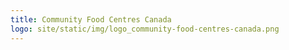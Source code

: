 ```yaml
---
title: Community Food Centres Canada
logo: site/static/img/logo_community-food-centres-canada.png
---
```

